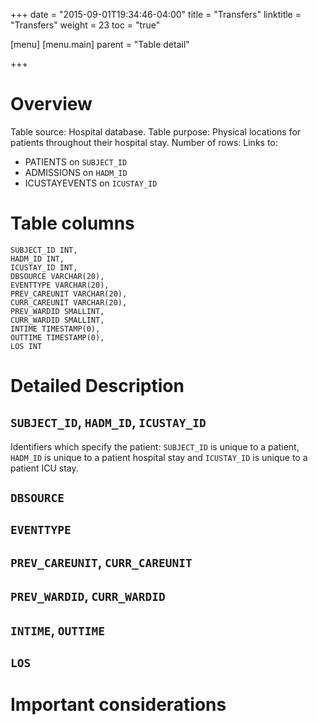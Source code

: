+++
date = "2015-09-01T19:34:46-04:00"
title = "Transfers"
linktitle = "Transfers"
weight = 23
toc = "true"

[menu]
  [menu.main]
    parent = "Table detail"

+++

# Overview

Table source: Hospital database.
Table purpose: Physical locations for patients throughout their hospital stay.
Number of rows: 
Links to: 
* PATIENTS on `SUBJECT_ID`
* ADMISSIONS on `HADM_ID`
* ICUSTAYEVENTS on `ICUSTAY_ID`

# Table columns

	SUBJECT_ID INT, 
	HADM_ID INT, 
	ICUSTAY_ID INT, 
	DBSOURCE VARCHAR(20), 
	EVENTTYPE VARCHAR(20), 
	PREV_CAREUNIT VARCHAR(20), 
	CURR_CAREUNIT VARCHAR(20), 
	PREV_WARDID SMALLINT,
	CURR_WARDID SMALLINT,
	INTIME TIMESTAMP(0), 
	OUTTIME TIMESTAMP(0), 
	LOS INT

	
# Detailed Description

## `SUBJECT_ID`, `HADM_ID`, `ICUSTAY_ID`

Identifiers which specify the patient: `SUBJECT_ID` is unique to a patient, `HADM_ID` is unique to a patient hospital stay and `ICUSTAY_ID` is unique to a patient ICU stay.

## `DBSOURCE`

## `EVENTTYPE`

## `PREV_CAREUNIT`, `CURR_CAREUNIT`

## `PREV_WARDID`, `CURR_WARDID`

## `INTIME`, `OUTTIME`

## `LOS`


# Important considerations